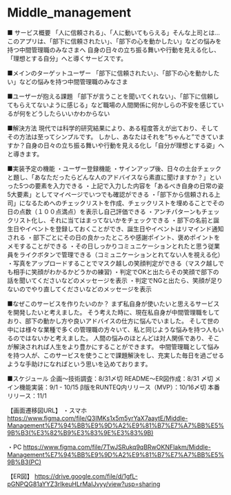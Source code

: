 # Middle_management

■ サービス概要
「人に信頼される」、「人に動いてもらえる」そんな上司とは…
このアプリは、「部下に信頼されたい」、「部下の心を動かしたい」などの悩みを持つ中間管理職のみなさまへ
自身の日々の立ち振る舞いや行動を見える化し、「理想とする自分」へと導くサービスです。

■メインのターゲットユーザー
「部下に信頼されたい」、「部下の心を動かしたい」などの悩みを持つ中間管理職のみなさま

■ユーザーが抱える課題
「部下が言うことを聞いてくれない」、「部下に信頼してもらえてないように感じる」など職場の人間関係に何かしらの不安を感じているが何をどうしたらいいかわからない

■解決方法
現代では科学的研究結果により、ある程度答えが出ており、そしてその方法は至ってシンプルです。
しかし、あなたはそれを”ちゃんと”できていますか？自身の日々の立ち振る舞いや行動を見える化し「自分が理想とする姿」へと導きます。

■実装予定の機能
・ユーザー登録機能
・サインアップ後、日々の土台チェックと題し、「あなただったらどんな人のアドバイスなら素直に聞けますか？」といった5つの要素を入力できる
  ・上記で入力した内容を「あるべき自身の日常の姿5大要素」としてマイページでいつでも確認ができる
・「部下から信頼される上司」になるためへのチェックリストを作成、チェックリストを埋めることでその日の点数（１００点満点）を表示し自己評価できる
・アンチパターンもチェックリスト化し、それに当てはまってないかをチェックできる
・部下の名前と誕生日やイベントを登録しておくことができ、誕生日やイベントはリマインド通知される
・部下ごとにその日の良かったところや感謝ポイント、褒めポイントをメモすることができる
・その日しっかりコミュニケーションとれたと思う従業員をライクボタンで管理できる（コミュニケーションとれてない人を視える化）
・写真をアップロードすることでマスク越しの笑顔判定ができる（マスク越しでも相手に笑顔がわかるかどうかの練習)
	・判定でOKと出たらその笑顔で部下の話を聞いてくださいなどのメッセージを表示
  ・判定でNGと出たら、笑顔が足りないのでやり直してくださいなどのメッセージを表示

■なぜこのサービスを作りたいのか？
まず私自身が使いたいと思えるサービスを開発したいと考えました。
そう考えた時に、現在私自身が中間管理職をしており、部下の動かし方や良いアドバイスの仕方に悩んでいました。
そして世の中には様々な業種で多くの管理職の方々いて、私と同じような悩みを持つ人もいるのではないかと考えました。
人間の悩みのほとんどは対人関係であり、そこが解決されれば人生をより豊かにすることができます。
中間管理職として悩みを持つ人が、このサービスを使うことで課題解決をし、充実した毎日を過ごせるような手助けになればという思いを込めております。

■スケジュール
企画〜技術調査：8/31〆切
README〜ER図作成：8/31 〆切
メイン機能実装：9/1 - 10/15
β版をRUNTEQ内リリース（MVP）：10/16〆切
本番リリース：11/1

【画面遷移図URL】
・スマホ
https://www.figma.com/file/Q3IMKs1x5m5yrYaX7aaytE/Middle-Management%E7%94%BB%E9%9D%A2%E9%81%B7%E7%A7%BB%E5%9B%B3(%E3%82%B9%E3%83%9E%E3%83%9B)

・PC
https://www.figma.com/file/7TwJSRukq9qBRwOKNFlakm/Middle-Management%E7%94%BB%E9%9D%A2%E9%81%B7%E7%A7%BB%E5%9B%B3(PC)

【ER図】
https://drive.google.com/file/d/1gfL-pGNPQG81aYYZ3rIkeuHLrMaIJvyy/view?usp=sharing
